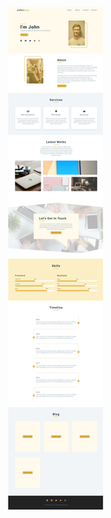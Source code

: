 <a href="https://css-05-portfolio.netlify.app/">
  <img src="./design/05-portfolio(grid).jpeg" alt="portfolio">
</a>
